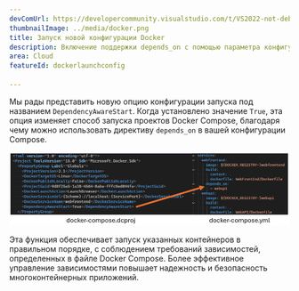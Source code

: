 ```yaml
---
devComUrl: https://developercommunity.visualstudio.com/t/VS2022-not-debugging-docker-compose-when/10327484
thumbnailImage: ../media/docker.png
title: Запуск новой конфигурации Docker
description: Включение поддержки depends_on с помощью параметра конфигурации DependencyAwareStart.
area: Cloud
featureId: dockerlaunchconfig

---
```



Мы рады представить новую опцию конфигурации запуска под названием `DependencyAwareStart`. Когда установлено значение `True`, эта опция изменяет способ запуска проектов Docker Compose, благодаря чему можно использовать директиву `depends_on` в вашей конфигурации Compose.

![Атрибут depends_on в Docker](../media/docker-depends_on.png)

Эта функция обеспечивает запуск указанных контейнеров в правильном порядке, с соблюдением требований зависимостей, определенных в файле Docker Compose. Более эффективное управление зависимостями повышает надежность и безопасность многоконтейнерных приложений.
